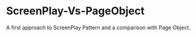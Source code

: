 # ScreenPlay-Vs-PageObject
A first approach to ScreenPlay Pattern and a comparison with Page Object.

